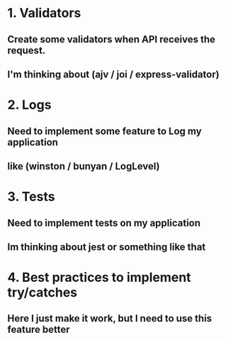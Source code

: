 # 1. Validators
##   Create some validators when API receives the request.
##   I'm thinking about (ajv / joi / express-validator)

# 2. Logs
##  Need to implement some feature to Log my application
##   like (winston / bunyan / LogLevel)

# 3. Tests
##   Need to implement tests on my application
##   Im thinking about jest or something like that

# 4. Best practices to implement try/catches
##   Here I just make it work, but I need to use this feature better 
